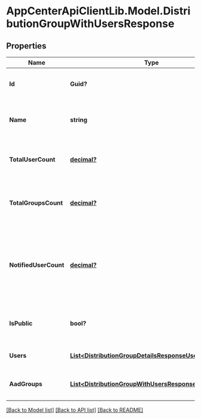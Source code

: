 # AppCenterApiClientLib.Model.DistributionGroupWithUsersResponse
## Properties

Name | Type | Description | Notes
------------ | ------------- | ------------- | -------------
**Id** | **Guid?** | The unique ID of the distribution group | 
**Name** | **string** | The name of the distribution group used in URLs | 
**TotalUserCount** | [**decimal?**](BigDecimal.md) | The count of users in the distribution group | 
**TotalGroupsCount** | [**decimal?**](BigDecimal.md) | The count of aad groups in the distribution group | [optional] 
**NotifiedUserCount** | [**decimal?**](BigDecimal.md) | The count of non-pending users in the distribution group who will be notified by new releases | 
**IsPublic** | **bool?** | Whether the distribution group is public | [optional] 
**Users** | [**List&lt;DistributionGroupDetailsResponseUsers&gt;**](DistributionGroupDetailsResponseUsers.md) | The distribution group users | 
**AadGroups** | [**List&lt;DistributionGroupWithUsersResponseAadGroups&gt;**](DistributionGroupWithUsersResponseAadGroups.md) | The distribution group aad groups | [optional] 

[[Back to Model list]](../README.md#documentation-for-models) [[Back to API list]](../README.md#documentation-for-api-endpoints) [[Back to README]](../README.md)

